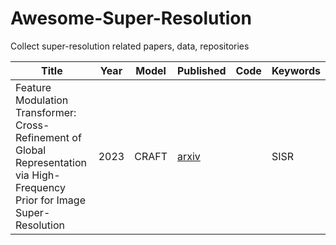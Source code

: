 # Awesome-Super-Resolution
Collect super-resolution related papers, data, repositories

| Title                                           |  Year    | Model       | Published                                  | Code                                              | Keywords                                  |
| ---------------------- | ---------------------- | ---------|-------------------------------------------------- | ------------------------------------------------------------ | ------------------------------------------|
|Feature Modulation Transformer: Cross-Refinement of Global Representation via High-Frequency Prior for Image Super-Resolution|2023|CRAFT|[arxiv]([https://projecteuclid.org/journals/annals-of-mathematical-statistics/volume-22/issue-3/A-Stochastic-Approximation-Method/10.1214/aoms/1177729586.full](https://arxiv.org/abs/2308.05022))||SISR|

